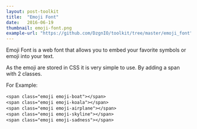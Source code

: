 ```yaml
---
layout: post-toolkit
title:  "Emoji Font"
date:   2016-06-19
thumbnail: emoji-font.png
example-url: "https://github.com/DzgnIO/toolkit/tree/master/emoji_font"
---
```


Emoji Font is a web font that allows you to embed your favorite symbols or emoji into your text. 

As the emoji are stored in CSS it is very simple to use. By adding a span with 2 classes.

For Example:

<pre>
<code>&lt;span class="emoji emoji-boat"&gt;&lt;/span&gt;</code>       <span class="emoji emoji-boat"></span>
<code>&lt;span class="emoji emoji-koala"&gt;&lt;/span&gt;</code>      <span class="emoji emoji-koala"></span>
<code>&lt;span class="emoji emoji-airplane"&gt;&lt;/span&gt;</code>   <span class="emoji emoji-airplane"></span>
<code>&lt;span class="emoji emoji-skyline"&gt;&lt;/span&gt;</code>    <span class="emoji emoji-skyline"></span>
<code>&lt;span class="emoji emoji-sadness"&gt;&lt;/span&gt;</code>    <span class="emoji emoji-sadness"></span>
</pre>